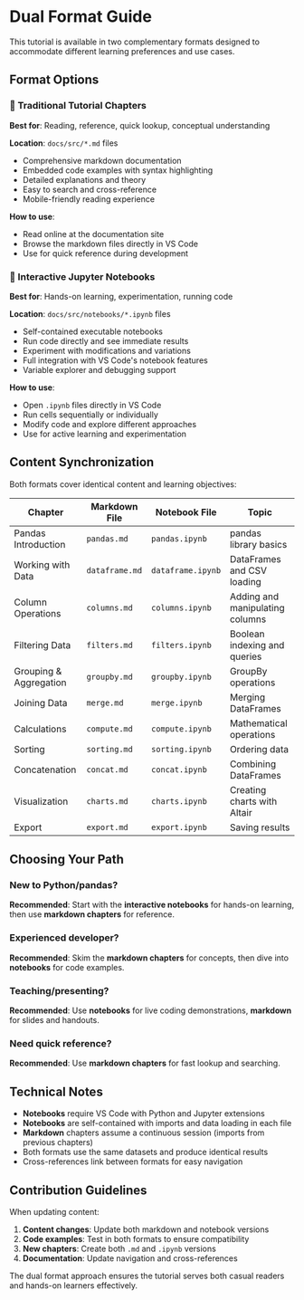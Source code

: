 # Dual Format Guide

This tutorial is available in two complementary formats designed to accommodate different learning preferences and use cases.

## Format Options

### 📖 Traditional Tutorial Chapters

**Best for**: Reading, reference, quick lookup, conceptual understanding

**Location**: `docs/src/*.md` files
- Comprehensive markdown documentation
- Embedded code examples with syntax highlighting  
- Detailed explanations and theory
- Easy to search and cross-reference
- Mobile-friendly reading experience

**How to use**: 
- Read online at the documentation site
- Browse the markdown files directly in VS Code
- Use for quick reference during development

### 📓 Interactive Jupyter Notebooks

**Best for**: Hands-on learning, experimentation, running code

**Location**: `docs/src/notebooks/*.ipynb` files
- Self-contained executable notebooks
- Run code directly and see immediate results
- Experiment with modifications and variations
- Full integration with VS Code's notebook features
- Variable explorer and debugging support

**How to use**:
- Open `.ipynb` files directly in VS Code
- Run cells sequentially or individually
- Modify code and explore different approaches
- Use for active learning and experimentation

## Content Synchronization

Both formats cover identical content and learning objectives:

| Chapter | Markdown File | Notebook File | Topic |
|---------|---------------|---------------|-------|
| Pandas Introduction | `pandas.md` | `pandas.ipynb` | pandas library basics |
| Working with Data | `dataframe.md` | `dataframe.ipynb` | DataFrames and CSV loading |
| Column Operations | `columns.md` | `columns.ipynb` | Adding and manipulating columns |
| Filtering Data | `filters.md` | `filters.ipynb` | Boolean indexing and queries |
| Grouping & Aggregation | `groupby.md` | `groupby.ipynb` | GroupBy operations |
| Joining Data | `merge.md` | `merge.ipynb` | Merging DataFrames |
| Calculations | `compute.md` | `compute.ipynb` | Mathematical operations |
| Sorting | `sorting.md` | `sorting.ipynb` | Ordering data |
| Concatenation | `concat.md` | `concat.ipynb` | Combining DataFrames |
| Visualization | `charts.md` | `charts.ipynb` | Creating charts with Altair |
| Export | `export.md` | `export.ipynb` | Saving results |

## Choosing Your Path

### New to Python/pandas?
**Recommended**: Start with the **interactive notebooks** for hands-on learning, then use **markdown chapters** for reference.

### Experienced developer?
**Recommended**: Skim the **markdown chapters** for concepts, then dive into **notebooks** for code examples.

### Teaching/presenting?
**Recommended**: Use **notebooks** for live coding demonstrations, **markdown** for slides and handouts.

### Need quick reference?
**Recommended**: Use **markdown chapters** for fast lookup and searching.

## Technical Notes

- **Notebooks** require VS Code with Python and Jupyter extensions
- **Notebooks** are self-contained with imports and data loading in each file
- **Markdown** chapters assume a continuous session (imports from previous chapters)
- Both formats use the same datasets and produce identical results
- Cross-references link between formats for easy navigation

## Contribution Guidelines

When updating content:

1. **Content changes**: Update both markdown and notebook versions
2. **Code examples**: Test in both formats to ensure compatibility  
3. **New chapters**: Create both `.md` and `.ipynb` versions
4. **Documentation**: Update navigation and cross-references

The dual format approach ensures the tutorial serves both casual readers and hands-on learners effectively.
